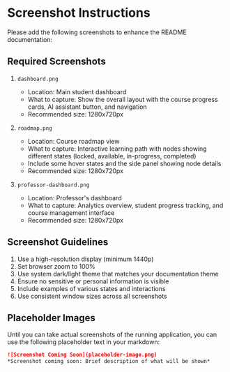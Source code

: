 # Screenshot Instructions

Please add the following screenshots to enhance the README documentation:

## Required Screenshots

1. `dashboard.png`
   - Location: Main student dashboard
   - What to capture: Show the overall layout with the course progress cards, AI assistant button, and navigation
   - Recommended size: 1280x720px

2. `roadmap.png`
   - Location: Course roadmap view
   - What to capture: Interactive learning path with nodes showing different states (locked, available, in-progress, completed)
   - Include some hover states and the side panel showing node details
   - Recommended size: 1280x720px

3. `professor-dashboard.png`
   - Location: Professor's dashboard
   - What to capture: Analytics overview, student progress tracking, and course management interface
   - Recommended size: 1280x720px

## Screenshot Guidelines

1. Use a high-resolution display (minimum 1440p)
2. Set browser zoom to 100%
3. Use system dark/light theme that matches your documentation theme
4. Ensure no sensitive or personal information is visible
5. Include examples of various states and interactions
6. Use consistent window sizes across all screenshots

## Placeholder Images

Until you can take actual screenshots of the running application, you can use the following placeholder text in your markdown:

```markdown
![Screenshot Coming Soon](placeholder-image.png)
*Screenshot coming soon: Brief description of what will be shown*
```
